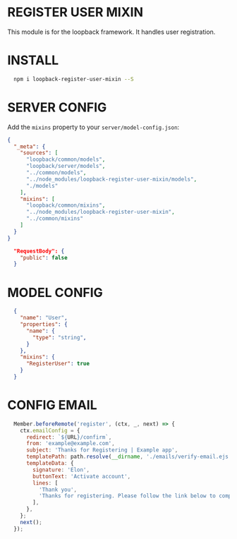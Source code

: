 REGISTER USER MIXIN
=============

This module is for the loopback framework. It handles user registration.

INSTALL
=============

```bash
  npm i loopback-register-user-mixin --S
```

SERVER CONFIG
=============

Add the `mixins` property to your `server/model-config.json`:

```json
{
  "_meta": {
    "sources": [
      "loopback/common/models",
      "loopback/server/models",
      "../common/models",
      "../node_modules/loopback-register-user-mixin/models",
      "./models"
    ],
    "mixins": [
      "loopback/common/mixins",
      "../node_modules/loopback-register-user-mixin",
      "../common/mixins"
    ]
  }
}
```

```json
  "RequestBody": {
    "public": false
  }
```

MODEL CONFIG
=============

```json
  {
    "name": "User",
    "properties": {
      "name": {
        "type": "string",
      }
    },
    "mixins": {
      "RegisterUser": true
    }
  }
```
CONFIG EMAIL
=============

```js
  Member.beforeRemote('register', (ctx, _, next) => {
    ctx.emailConfig = {
      redirect: `${URL}/confirm`,
      from: 'example@example.com',
      subject: 'Thanks for Registering | Example app',
      templatePath: path.resolve(__dirname, './emails/verify-email.ejs'),
      templateData: {
        signature: 'Elon',
        buttonText: 'Activate account',
        lines: [
          'Thank you',
          'Thanks for registering. Please follow the link below to complete your registration.',
        ],
      },
    };
    next();
  });
```
